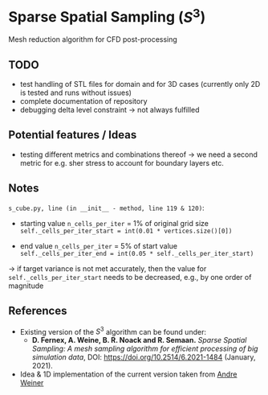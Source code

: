 # Sparse Spatial Sampling ($S^3$)
Mesh reduction algorithm for CFD post-processing

## TODO
- test handling of STL files for domain and for 3D cases (currently only 2D is tested and runs without issues)
- complete documentation of repository
- debugging delta level constraint -> not always fulfilled

## Potential features / Ideas
- testing different metrics and combinations thereof -> we need a second metric for e.g. sher stress to account
for boundary layers etc.

## Notes
`s_cube.py, line (in __init__ - method, line 119 & 120)`:  
- starting value `n_cells_per_iter` = 1% of original grid size  
`self._cells_per_iter_start = int(0.01 * vertices.size()[0])`


- end value `n_cells_per_iter` = 5% of start value 
`self._cells_per_iter_end = int(0.05 * self._cells_per_iter_start)`

-> if target variance is not met accurately, then the value for `self._cells_per_iter_start` needs to be decreased, e.g.,
by one order of magnitude

## References
- Existing version of the $S^3$ algorithm can be found under: 
  - **D. Fernex, A. Weine, B. R. Noack and R. Semaan.** *Sparse Spatial Sampling: A mesh sampling algorithm for efficient 
  processing of big simulation data*, DOI: https://doi.org/10.2514/6.2021-1484 (January, 2021).
- Idea & 1D implementation of the current version taken from [Andre Weiner](https://github.com/AndreWeiner)
